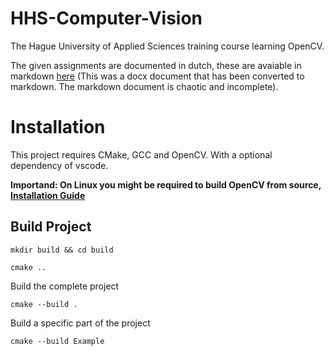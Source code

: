 # HHS-Computer-Vision
The Hague University of Applied Sciences training course learning OpenCV.

The given assignments are documented in dutch, these are avaiable in markdown [here](./Practicumhandleiding/1920%20H-NSE-IMVIS%20Practicumhandleiding.md) (This was a docx document that has been converted to markdown. The markdown document is chaotic and incomplete).

# Installation
This project requires CMake, GCC and OpenCV. With a optional dependency of vscode.

**Importand: On Linux you might be required to build OpenCV from source, [Installation Guide](https://docs.opencv.org/4.x/d7/d9f/tutorial_linux_install.html)**

## Build Project
```
mkdir build && cd build
```

```
cmake ..
```

Build the complete project
```
cmake --build .
```

Build a specific part of the project
```
cmake --build Example
```